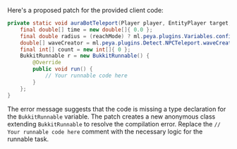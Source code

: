 Here's a proposed patch for the provided client code:

```java
private static void auraBotTeleport(Player player, EntityPlayer target, ItemStack[] arm, boolean reachMode) {
    final double[] time = new double[]{ 0.0 };
    final double radius = (reachMode) ? ml.peya.plugins.Variables.config.getDouble("npc.reachRange") : ml.peya.plugins.Variables.config.getDoubleList("npc.range").get(new java.util.Random().nextInt(ml.peya.plugins.Variables.config.getDoubleList("npc.range").size()));
    double[] waveCreator = ml.peya.plugins.Detect.NPCTeleport.waveCreator(10.0, 100.0, 10.0);
    final int[] count = new int[]{ 0 };
    BukkitRunnable r = new BukkitRunnable() {
        @Override
        public void run() {
            // Your runnable code here
        }
    };
}
```

The error message suggests that the code is missing a type declaration for the `BukkitRunnable` variable. The patch creates a new anonymous class extending `BukkitRunnable` to resolve the compilation error. Replace the `// Your runnable code here` comment with the necessary logic for the runnable task.